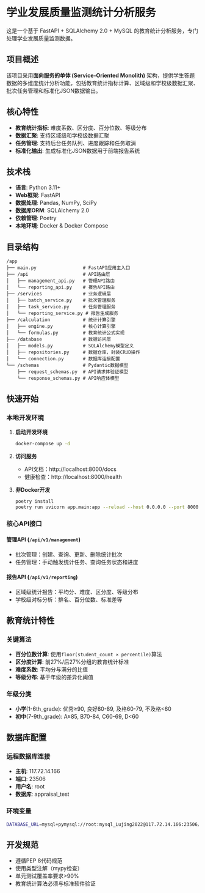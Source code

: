 # 学业发展质量监测统计分析服务

这是一个基于 FastAPI + SQLAlchemy 2.0 + MySQL 的教育统计分析服务，专门处理学业发展质量监测数据。

## 项目概述

该项目采用**面向服务的单体 (Service-Oriented Monolith)** 架构，提供学生答题数据的多维度统计分析功能，包括教育统计指标计算、区域级和学校级数据汇聚、批次任务管理和标准化JSON数据输出。

## 核心特性

- **教育统计指标**: 难度系数、区分度、百分位数、等级分布
- **数据汇聚**: 支持区域级和学校级数据汇聚
- **任务管理**: 支持后台任务队列、进度跟踪和任务取消
- **标准化输出**: 生成标准化JSON数据用于前端报告系统

## 技术栈

- **语言**: Python 3.11+
- **Web框架**: FastAPI
- **数据处理**: Pandas, NumPy, SciPy
- **数据库ORM**: SQLAlchemy 2.0
- **依赖管理**: Poetry
- **本地环境**: Docker & Docker Compose

## 目录结构

```
/app
├── main.py                 # FastAPI应用主入口
├── /api                    # API路由层
│   ├── management_api.py   # 管理API路由
│   └── reporting_api.py    # 报告API路由
├── /services               # 业务逻辑层
│   ├── batch_service.py    # 批次管理服务
│   ├── task_service.py     # 任务管理服务
│   └── reporting_service.py # 报告生成服务
├── /calculation            # 统计计算引擎
│   ├── engine.py           # 核心计算引擎
│   └── formulas.py         # 教育统计公式实现
├── /database               # 数据访问层
│   ├── models.py           # SQLAlchemy模型定义
│   ├── repositories.py     # 数据仓库，封装CRUD操作
│   └── connection.py       # 数据库连接配置
└── /schemas                # Pydantic数据模型
    ├── request_schemas.py  # API请求体验证模型
    └── response_schemas.py # API响应体模型
```

## 快速开始

### 本地开发环境

1. **启动开发环境**
   ```bash
   docker-compose up -d
   ```
   
2. **访问服务**
   - API文档：http://localhost:8000/docs
   - 健康检查：http://localhost:8000/health

3. **非Docker开发**
   ```bash
   poetry install
   poetry run uvicorn app.main:app --reload --host 0.0.0.0 --port 8000
   ```

### 核心API接口

#### 管理API (`/api/v1/management`)
- 批次管理：创建、查询、更新、删除统计批次
- 任务管理：手动触发统计任务、查询任务状态和进度

#### 报告API (`/api/v1/reporting`)
- 区域级统计报告：平均分、难度、区分度、等级分布
- 学校级对标分析：排名、百分位数、标准差等

## 教育统计特性

### 关键算法
- **百分位数计算**: 使用`floor(student_count × percentile)`算法
- **区分度计算**: 前27%/后27%分组的教育统计标准
- **难度系数**: 平均分与满分的比值
- **等级分布**: 基于年级的差异化阈值

### 年级分类
- **小学**(1-6th_grade): 优秀≥90, 良好80-89, 及格60-79, 不及格<60
- **初中**(7-9th_grade): A≥85, B70-84, C60-69, D<60

## 数据库配置

### 远程数据库连接
- **主机**: 117.72.14.166
- **端口**: 23506  
- **用户名**: root
- **数据库**: appraisal_test

### 环境变量
```bash
DATABASE_URL=mysql+pymysql://root:mysql_Lujing2022@117.72.14.166:23506/appraisal_test
```

## 开发规范

- 遵循PEP 8代码规范
- 使用类型注解（mypy检查）
- 单元测试覆盖率要求>90%
- 教育统计算法必须与标准软件验证